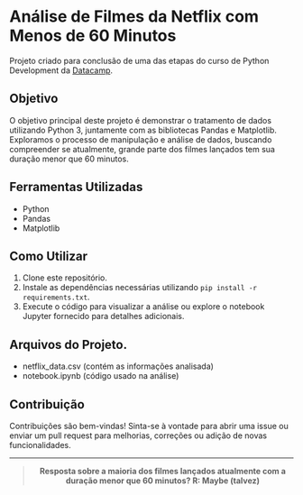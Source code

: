 # Análise de Filmes da Netflix com Menos de 60 Minutos

Projeto criado para conclusão de uma das etapas do curso de Python Development da [Datacamp](https://www.datacamp.com/).

## Objetivo
O objetivo principal deste projeto é demonstrar o tratamento de dados utilizando Python 3, juntamente com as bibliotecas Pandas e Matplotlib. Exploramos o processo de manipulação e análise de dados, buscando compreender se atualmente, grande parte dos filmes lançados tem sua duração menor que 60 minutos.

## Ferramentas Utilizadas
- Python
- Pandas
- Matplotlib

## Como Utilizar
1. Clone este repositório.
2. Instale as dependências necessárias utilizando `pip install -r requirements.txt`.
3. Execute o código para visualizar a análise ou explore o notebook Jupyter fornecido para detalhes adicionais.

## Arquivos do Projeto.
- netflix_data.csv (contém as informações analisada)
- notebook.ipynb (código usado na análise)
  
## Contribuição
Contribuições são bem-vindas! Sinta-se à vontade para abrir uma issue ou enviar um pull request para melhorias, correções ou adição de novas funcionalidades.

---

<blockquote align="center">
  <p><b>Resposta sobre a maioria dos filmes lançados atualmente com a duração menor que 60 minutos? R: Maybe (talvez)</b></p>
</blockquote>


